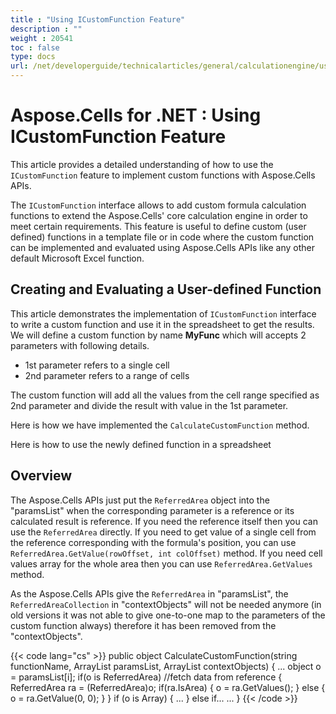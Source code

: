 ```yaml
---
title : "Using ICustomFunction Feature" 
description : "" 
weight : 20541 
toc : false
type: docs
url: /net/developerguide/technicalarticles/general/calculationengine/using+icustomfunction+feature/
---
```


# Aspose.Cells for .NET : Using ICustomFunction Feature


This article provides a detailed understanding of how to use the `ICustomFunction` feature to implement custom functions with Aspose.Cells APIs.

The `ICustomFunction` interface allows to add custom formula calculation functions to extend the Aspose.Cells' core calculation engine in order to meet certain requirements. This feature is useful to define custom (user defined) functions in a template file or in code where the custom function can be implemented and evaluated using Aspose.Cells APIs like any other default Microsoft Excel function.

## Creating and Evaluating a User-defined Function

This article demonstrates the implementation of `ICustomFunction` interface to write a custom function and use it in the spreadsheet to get the results. We will define a custom function by name **MyFunc** which will accepts 2 parameters with following details.

*   1st parameter refers to a single cell
*   2nd parameter refers to a range of cells

The custom function will add all the values from the cell range specified as 2nd parameter and divide the result with value in the 1st parameter.

Here is how we have implemented the `CalculateCustomFunction` method.

  
Here is how to use the newly defined function in a spreadsheet

## Overview

The Aspose.Cells APIs just put the `ReferredArea` object into the "paramsList" when the corresponding parameter is a reference or its calculated result is reference. If you need the reference itself then you can use the `ReferredArea` directly. If you need to get value of a single cell from the reference corresponding with the formula's position, you can use `ReferredArea.GetValue(rowOffset, int colOffset)` method. If you need cell values array for the whole area then you can use `ReferredArea.GetValues` method.

As the Aspose.Cells APIs give the `ReferredArea` in "paramsList", the `ReferredAreaCollection` in "contextObjects" will not be needed anymore (in old versions it was not able to give one-to-one map to the parameters of the custom function always) therefore it has been removed from the "contextObjects".

{{< code lang="cs" >}}
public object CalculateCustomFunction(string functionName, ArrayList paramsList, ArrayList contextObjects)
{
    ...
    object o = paramsList[i];
    if(o is ReferredArea) //fetch data from reference
    {
        ReferredArea ra = (ReferredArea)o;
        if(ra.IsArea)
        {
            o = ra.GetValues();
        }
        else
        {
            o = ra.GetValue(0, 0);
        }
    }
    if (o is Array)
    {
        ...
    }
    else if...
    ...
}
{{< /code >}}

